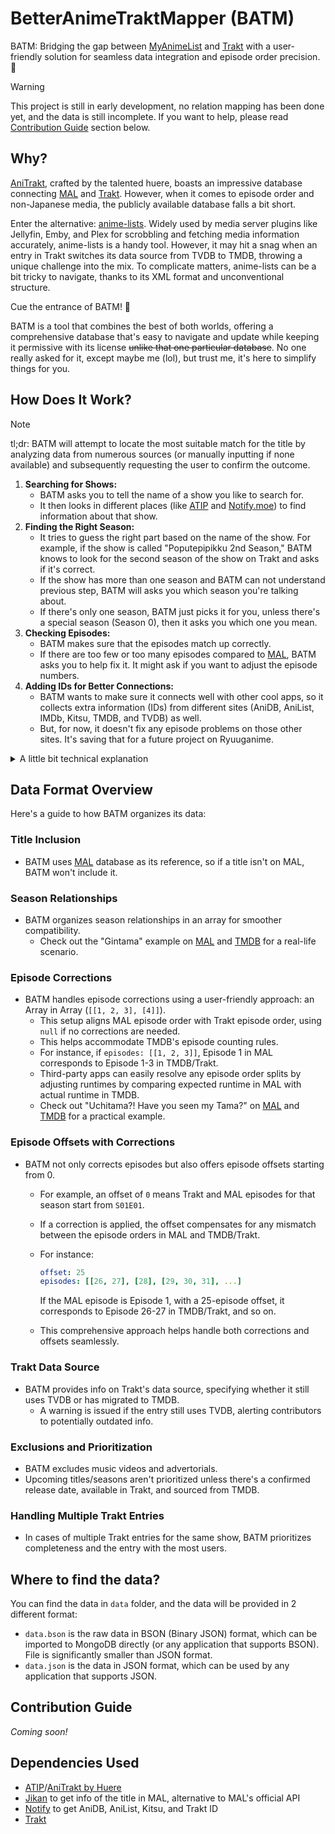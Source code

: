 <!-- markdownlint-disable MD033 -->
# BetterAnimeTraktMapper (BATM)

BATM: Bridging the gap between [MyAnimeList][MAL] and [Trakt][tk] with a
user-friendly solution for seamless data integration and episode order precision. 🚀

> [!Warning]
>
> This project is still in early development, no relation mapping
> has been done yet, and the data is still incomplete. If you want to help,
> please read [Contribution Guide](#contribution-guide) section below.

## Why?

[AniTrakt][at], crafted by the talented huere, boasts an impressive database
connecting [MAL] and [Trakt][tk]. However, when it comes to episode order and
non-Japanese media, the publicly available database falls a bit short.

Enter the alternative: [anime-lists][als]. Widely used by media server plugins
like Jellyfin, Emby, and Plex for scrobbling and fetching media information
accurately, anime-lists is a handy tool. However, it may hit a snag when an entry
in Trakt switches its data source from TVDB to TMDB, throwing a unique challenge
into the mix. To complicate matters, anime-lists can be a bit tricky to navigate,
thanks to its XML format and unconventional structure.

Cue the entrance of BATM! 🎉

BATM is a tool that combines the best of both worlds, offering a comprehensive
database that's easy to navigate and update while keeping it permissive with
its license ~~unlike that one particular database~~. No one really asked for it,
except maybe me (lol), but trust me, it's here to simplify things for you.

## How Does It Work?

> [!Note]
>
> tl;dr: BATM will attempt to locate the most suitable match for the title by
> analyzing data from numerous sources (or manually inputting if none available)
> and subsequently requesting the user to confirm the outcome.

1. **Searching for Shows:**
   * BATM asks you to tell the name of a show you like to search for.
   * It then looks in different places (like [ATIP][atip] and [Notify.moe][ntf])
     to find information about that show.
2. **Finding the Right Season:**
   * It tries to guess the right part based on the name of the show. For
     example, if the show is called "Poputepipikku 2nd Season," BATM knows to
     look for the second season of the show on Trakt and asks if it's correct.
   * If the show has more than one season and BATM can not understand previous
     step, BATM will asks you which season you're talking about.
   * If there's only one season, BATM just picks it for you, unless there's a
     special season (Season 0), then it asks you which one you mean.
3. **Checking Episodes:**
   * BATM makes sure that the episodes match up correctly.
   * If there are too few or too many episodes compared to [MAL], BATM asks you
     to help fix it. It might ask if you want to adjust the episode numbers.
4. **Adding IDs for Better Connections:**
   * BATM wants to make sure it connects well with other cool apps, so it
     collects extra information (IDs) from different sites (AniDB, AniList,
     IMDb, Kitsu, TMDB, and TVDB) as well.
   * But, for now, it doesn't fix any episode problems on those other sites.
     It's saving that for a future project on Ryuuganime.

<details>
<summary>A little bit technical explanation</summary>

1. BATM will ask user to provide title to lookup. Then based on the data:
   * BATM will fetch data from [ATIP][atip] for latest exisiting mapping from
     [AniTrakt][at]
   * If none, BATM will check on [Notify][ntf] if there's existing relationship
     to Trakt. Note that Notify might have lesser connection for Trakt, TVDB, or
     TMDB.
   * If not exist at all, BATM will ask user to manually link/map entry to Trakt.
2. BATM will check if the title has multiple seasons, and ask user to select
   which season to map.
   * BATM will try to guess which season to map based on the title from MAL. For
     example, if MAL title is "Poputepipikku 2nd Season", then BATM will try to
     find 2nd season in Trakt and ask user to confirm.
   * If the title has multiple seasons, BATM will ask user to select which season
     to map.
   * If the title has only one season, BATM will automatically select it, UNLESS
     the title has Season 0 (Special), then BATM will ask user to select which
     season to map.
3. BATM will check if episode on the season matches with MAL episode schema.
   * If the season has less episodes than MAL counterpart, it will prompt user
     to add additional season to the array, and do episode range correction.
   * If the season has more episodes than MAL counterpart, it will prompt user
     to do episode range correction or add episode offset.
   * Else, user will be asked to add episode offset.
4. BATM will populate additional IDs from AniDB, AniList, IMDb, Kitsu, TMDB and
   TVDB for better integration with 3rd party applications, but won't add 
   additional episode correction to each platforms.
   * This will be solved by my future project in [Ryuuganime][ryuu] to fix all
     this mess once BATM finished, and [animeApi](https://animeapi.my.id)
     dropped [anime-offline-database][aod] as dependency and changed license to
     MIT.

</details>

## Data Format Overview

Here's a guide to how BATM organizes its data:

### Title Inclusion

* BATM uses [MAL] database as its reference, so if a title isn't on MAL, BATM
  won't include it.

### Season Relationships

* BATM organizes season relationships in an array for smoother compatibility.
  * Check out the "Gintama" example on [MAL][mgin] and [TMDB][tmgin] for a
    real-life scenario.

### Episode Corrections

* BATM handles episode corrections using a user-friendly approach: an Array in
  Array (`[[1, 2, 3], [4]]`).
  * This setup aligns MAL episode order with Trakt episode order, using `null`
    if no corrections are needed.
  * This helps accommodate TMDB's episode counting rules.
  * For instance, if `episodes: [[1, 2, 3]]`, Episode 1 in MAL corresponds to
    Episode 1-3 in TMDB/Trakt.
  * Third-party apps can easily resolve any episode order splits by adjusting
    runtimes by comparing expected runtime in MAL with actual runtime in TMDB.
  * Check out "Uchitama?! Have you seen my Tama?" on [MAL][muchi] and
    [TMDB][tmmuchi] for a practical example.

### Episode Offsets with Corrections

* BATM not only corrects episodes but also offers episode offsets starting from 0.
  * For example, an offset of `0` means Trakt and MAL episodes for that season
    start from `S01E01`.
  * If a correction is applied, the offset compensates for any mismatch between
    the episode orders in MAL and TMDB/Trakt.
  * For instance:

    ```yaml
    offset: 25
    episodes: [[26, 27], [28], [29, 30, 31], ...]
    ```

    If the MAL episode is Episode 1, with a 25-episode offset, it corresponds to
    Episode 26-27 in TMDB/Trakt, and so on.
  * This comprehensive approach helps handle both corrections and offsets
    seamlessly.

### Trakt Data Source

* BATM provides info on Trakt's data source, specifying whether it still uses
  TVDB or has migrated to TMDB.
  * A warning is issued if the entry still uses TVDB, alerting contributors to
    potentially outdated info.

### Exclusions and Prioritization

* BATM excludes music videos and advertorials.
* Upcoming titles/seasons aren't prioritized unless there's a confirmed release
  date, available in Trakt, and sourced from TMDB.

### Handling Multiple Trakt Entries

* In cases of multiple Trakt entries for the same show, BATM prioritizes
  completeness and the entry with the most users.

## Where to find the data?

You can find the data in `data` folder, and the data will be provided in 2
different format:

* `data.bson` is the raw data in BSON (Binary JSON) format, which can be
  imported to MongoDB directly (or any application that supports BSON). File is
  significantly smaller than JSON format.
* `data.json` is the data in JSON format, which can be used by any application
  that supports JSON.

## Contribution Guide

*Coming soon!*

## Dependencies Used

* [ATIP][atip]/[AniTrakt by Huere][at]
* [Jikan](https://jikan.moe) to get info of the title in MAL, alternative to
  MAL's official API
* [Notify][ntf] to get AniDB, AniList, Kitsu, and Trakt ID
* [Trakt][tk]

[aod]: https://github.com/manami-project/anime-offline-database
[als]: https://github.com/Anime-Lists/anime-lists
[at]: https://anitrakt.huere.net/
[atip]: https://github.com/ryuuganime/aniTrakt-IndexParser
[ryuu]: https://github.com/ryuuganime
[tmgin]: https://www.themoviedb.org/tv/57041
[mgin]: https://myanimelist.net/anime/918
[tmmuchi]: https://www.themoviedb.org/tv/96660
[muchi]: https://myanimelist.net/anime/39942
[ntf]: https://notify.moe
[tk]: https://trakt.tv
[MAL]: https://myanimelist.net
